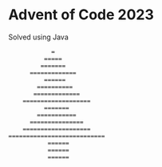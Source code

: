 # Advent of Code 2023
Solved using Java

                =
              =====
             =======
          =============
              ======
            ==========
           =============
        ===================
              =======
            ===========
          ===============
        ===================
    ===========================
               ======
               ======
               ======
